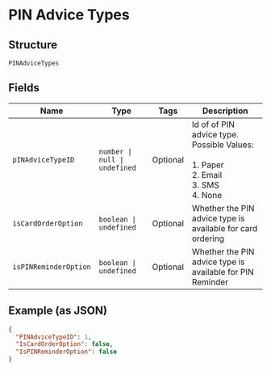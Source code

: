 
# PIN Advice Types

## Structure

`PINAdviceTypes`

## Fields

| Name | Type | Tags | Description |
|  --- | --- | --- | --- |
| `pINAdviceTypeID` | `number \| null \| undefined` | Optional | Id of of PIN advice type.<br>Possible Values:<br><br>1. Paper<br>2. Email<br>3. SMS<br>4. None |
| `isCardOrderOption` | `boolean \| undefined` | Optional | Whether the PIN advice type is available for card ordering |
| `isPINReminderOption` | `boolean \| undefined` | Optional | Whether the PIN advice type is available for PIN Reminder |

## Example (as JSON)

```json
{
  "PINAdviceTypeID": 1,
  "IsCardOrderOption": false,
  "IsPINReminderOption": false
}
```

